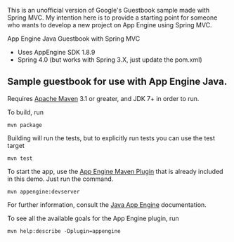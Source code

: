 This is an unofficial version of Google's Guestbook sample made with Spring MVC. My intention here is to provide a starting point for someone who wants to develop a new project on App Engine using Spring MVC.

App Engine Java Guestbook with Spring MVC

* Uses AppEngine SDK 1.8.9
* Spring 4.0 (but works with Spring 3.X, just update the pom.xml)


## Sample guestbook for use with App Engine Java.

Requires [Apache Maven](http://maven.apache.org) 3.1 or greater, and JDK 7+ in order to run.

To build, run

    mvn package

Building will run the tests, but to explicitly run tests you can use the test target

    mvn test

To start the app, use the [App Engine Maven Plugin](http://code.google.com/p/appengine-maven-plugin/) that is already included in this demo.  Just run the command.

    mvn appengine:devserver

For further information, consult the [Java App Engine](https://developers.google.com/appengine/docs/java/overview) documentation.

To see all the available goals for the App Engine plugin, run

    mvn help:describe -Dplugin=appengine